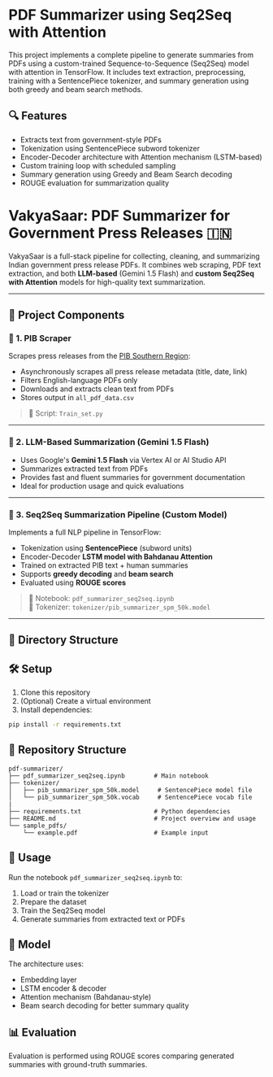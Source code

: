 # PDF Summarizer using Seq2Seq with Attention

This project implements a complete pipeline to generate summaries from PDFs using a custom-trained Sequence-to-Sequence (Seq2Seq) model with attention in TensorFlow. It includes text extraction, preprocessing, training with a SentencePiece tokenizer, and summary generation using both greedy and beam search methods.

## 🔍 Features

- Extracts text from government-style PDFs
- Tokenization using SentencePiece subword tokenizer
- Encoder-Decoder architecture with Attention mechanism (LSTM-based)
- Custom training loop with scheduled sampling
- Summary generation using Greedy and Beam Search decoding
- ROUGE evaluation for summarization quality

# VakyaSaar: PDF Summarizer for Government Press Releases 🇮🇳

VakyaSaar is a full-stack pipeline for collecting, cleaning, and summarizing Indian government press release PDFs. It combines web scraping, PDF text extraction, and both **LLM-based** (Gemini 1.5 Flash) and **custom Seq2Seq with Attention** models for high-quality text summarization.

---

## 📌 Project Components

### 🔹 1. PIB Scraper

Scrapes press releases from the [PIB Southern Region](https://pib.gov.in/allRel.aspx?reg=20&lang=1):

- Asynchronously scrapes all press release metadata (title, date, link)
- Filters English-language PDFs only
- Downloads and extracts clean text from PDFs
- Stores output in `all_pdf_data.csv`

> 📁 Script: `Train_set.py`

---

### 🔹 2. LLM-Based Summarization (Gemini 1.5 Flash)

- Uses Google's **Gemini 1.5 Flash** via Vertex AI or AI Studio API
- Summarizes extracted text from PDFs
- Provides fast and fluent summaries for government documentation
- Ideal for production usage and quick evaluations

---

### 🔹 3. Seq2Seq Summarization Pipeline (Custom Model)

Implements a full NLP pipeline in TensorFlow:

- Tokenization using **SentencePiece** (subword units)
- Encoder-Decoder **LSTM model with Bahdanau Attention**
- Trained on extracted PIB text + human summaries
- Supports **greedy decoding** and **beam search**
- Evaluated using **ROUGE scores**

> 📓 Notebook: `pdf_summarizer_seq2seq.ipynb`  
> 📁 Tokenizer: `tokenizer/pib_summarizer_spm_50k.model`

---

## 📁 Directory Structure


## 🛠️ Setup

1. Clone this repository
2. (Optional) Create a virtual environment
3. Install dependencies:

```bash
pip install -r requirements.txt
```

## 📁 Repository Structure

```
pdf-summarizer/
├── pdf_summarizer_seq2seq.ipynb        # Main notebook
├── tokenizer/
│   ├── pib_summarizer_spm_50k.model     # SentencePiece model file
│   └── pib_summarizer_spm_50k.vocab     # SentencePiece vocab file
|
├── requirements.txt                    # Python dependencies
├── README.md                           # Project overview and usage
└── sample_pdfs/
    └── example.pdf                     # Example input
```

## 🧪 Usage

Run the notebook `pdf_summarizer_seq2seq.ipynb` to:

1. Load or train the tokenizer
2. Prepare the dataset
3. Train the Seq2Seq model
4. Generate summaries from extracted text or PDFs

## 🧠 Model

The architecture uses:
- Embedding layer
- LSTM encoder & decoder
- Attention mechanism (Bahdanau-style)
- Beam search decoding for better summary quality

## 📊 Evaluation

Evaluation is performed using ROUGE scores comparing generated summaries with ground-truth summaries.
